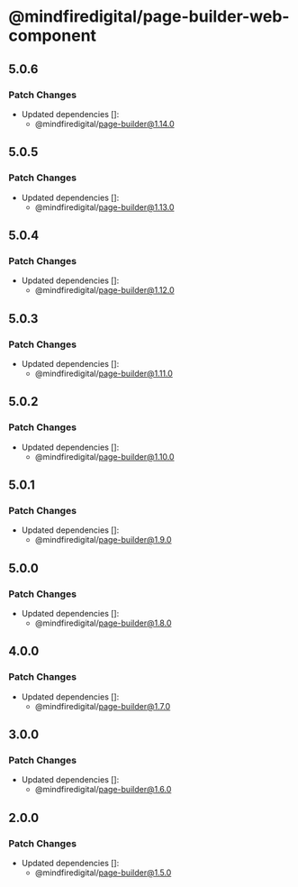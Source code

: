 # @mindfiredigital/page-builder-web-component

## 5.0.6

### Patch Changes

- Updated dependencies []:
  - @mindfiredigital/page-builder@1.14.0

## 5.0.5

### Patch Changes

- Updated dependencies []:
  - @mindfiredigital/page-builder@1.13.0

## 5.0.4

### Patch Changes

- Updated dependencies []:
  - @mindfiredigital/page-builder@1.12.0

## 5.0.3

### Patch Changes

- Updated dependencies []:
  - @mindfiredigital/page-builder@1.11.0

## 5.0.2

### Patch Changes

- Updated dependencies []:
  - @mindfiredigital/page-builder@1.10.0

## 5.0.1

### Patch Changes

- Updated dependencies []:
  - @mindfiredigital/page-builder@1.9.0

## 5.0.0

### Patch Changes

- Updated dependencies []:
  - @mindfiredigital/page-builder@1.8.0

## 4.0.0

### Patch Changes

- Updated dependencies []:
  - @mindfiredigital/page-builder@1.7.0

## 3.0.0

### Patch Changes

- Updated dependencies []:
  - @mindfiredigital/page-builder@1.6.0

## 2.0.0

### Patch Changes

- Updated dependencies []:
  - @mindfiredigital/page-builder@1.5.0
